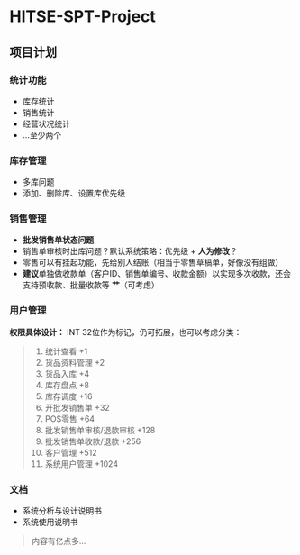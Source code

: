 # HITSE-SPT-Project

## 项目计划

### 统计功能

- 库存统计
- 销售统计
- 经营状况统计
- ...至少两个

### 库存管理

- 多库问题
- 添加、删除库、设置库优先级

### 销售管理

- **批发销售单状态问题**
- 销售单审核时出库问题？默认系统策略：优先级 + **人为修改**？
- 零售可以有挂起功能，先给别人结账（相当于零售草稿单，好像没有组做）
- **建议**单独做收款单（客户ID、销售单编号、收款金额）以实现多次收款，还会支持预收款、批量收款等 **艹**（可考虑）

### 用户管理

**权限具体设计：**
INT 32位作为标记，仍可拓展，也可以考虑分类：

>
> 1. 统计查看 +1
> 2. 货品资料管理 +2
> 3. 货品入库 +4
> 4. 库存盘点 +8
> 5. 库存调度 +16
> 6. 开批发销售单 +32
> 7. POS零售 +64
> 8. 批发销售单审核/退款审核 +128
> 9. 批发销售单收款/退款 +256
> 10. 客户管理 +512
> 11. 系统用户管理 +1024

### 文档

- 系统分析与设计说明书
- 系统使用说明书

> 内容有亿点多...
